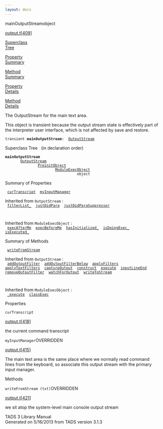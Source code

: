 ```yaml
---
layout: docs
---
```

<span class="title">mainOutputStream</span><span class="type">object</span>

[output.t](../file/output.t.html)\[[409](../source/output.t.html#409)\]

[Superclass  
Tree](#_SuperClassTree_)

[Property  
Summary](#_PropSummary_)

[Method  
Summary](#_MethodSummary_)

[Property  
Details](#_Properties_)

[Method  
Details](#_Methods_)

<div class="fdesc">

The OutputStream for the main text area.

This object is transient because the output stream state is effectively
part of the interpreter user interface, which is not affected by save
and restore.

`transient `**`mainOutputStream`**` :   `[`OutputStream`](../object/OutputStream.html)

</div>

<span id="_SuperClassTree_"></span>

<div class="mjhd">

<span class="hdln">Superclass Tree</span>   (in declaration order)

</div>

**`mainOutputStream`**  
`         `[`OutputStream`](../object/OutputStream.html)  
`                 `[`PreinitObject`](../object/PreinitObject.html)  
`                         `[`ModuleExecObject`](../object/ModuleExecObject.html)  
`                                 object`  
<span id="_PropSummary_"></span>

<div class="mjhd">

<span class="hdln">Summary of Properties</span>  

</div>

` `[`curTranscript`](#curTranscript)`  `[`myInputManager`](#myInputManager)`  `

Inherited from `OutputStream` :  
` `[`filterList_`](../object/OutputStream.html#filterList_)`  `[`justDidPara`](../object/OutputStream.html#justDidPara)`  `[`justDidParaSuppressor`](../object/OutputStream.html#justDidParaSuppressor)`  `

` `

Inherited from `ModuleExecObject` :  
` `[`execAfterMe`](../object/ModuleExecObject.html#execAfterMe)`  `[`execBeforeMe`](../object/ModuleExecObject.html#execBeforeMe)`  `[`hasInitialized_`](../object/ModuleExecObject.html#hasInitialized_)`  `[`isDoingExec_`](../object/ModuleExecObject.html#isDoingExec_)`  `[`isExecuted_`](../object/ModuleExecObject.html#isExecuted_)`  `

<span id="_MethodSummary_"></span>

<div class="mjhd">

<span class="hdln">Summary of Methods</span>  

</div>

` `[`writeFromStream`](#writeFromStream)`  `

Inherited from `OutputStream` :  
` `[`addOutputFilter`](../object/OutputStream.html#addOutputFilter)`  `[`addOutputFilterBelow`](../object/OutputStream.html#addOutputFilterBelow)`  `[`applyFilters`](../object/OutputStream.html#applyFilters)`  `[`applyTextFilters`](../object/OutputStream.html#applyTextFilters)`  `[`captureOutput`](../object/OutputStream.html#captureOutput)`  `[`construct`](../object/OutputStream.html#construct)`  `[`execute`](../object/OutputStream.html#execute)`  `[`inputLineEnd`](../object/OutputStream.html#inputLineEnd)`  `[`removeOutputFilter`](../object/OutputStream.html#removeOutputFilter)`  `[`watchForOutput`](../object/OutputStream.html#watchForOutput)`  `[`writeToStream`](../object/OutputStream.html#writeToStream)`  `

` `

Inherited from `ModuleExecObject` :  
` `[`_execute`](../object/ModuleExecObject.html#_execute)`  `[`classExec`](../object/ModuleExecObject.html#classExec)`  `

<span id="_Properties_"></span>

<div class="mjhd">

<span class="hdln">Properties</span>  

</div>

<span id="curTranscript"></span>

`curTranscript`

[output.t](../file/output.t.html)\[[418](../source/output.t.html#418)\]

<div class="desc">

the current command transcript

</div>

<span id="myInputManager"></span>

`myInputManager`<span class="rem">OVERRIDDEN</span>

[output.t](../file/output.t.html)\[[415](../source/output.t.html#415)\]

<div class="desc">

The main text area is the same place where we normally read command
lines from the keyboard, so associate this output stream with the
primary input manager.

</div>

<span id="_Methods_"></span>

<div class="mjhd">

<span class="hdln">Methods</span>  

</div>

<span id="writeFromStream"></span>

`writeFromStream (txt)`<span class="rem">OVERRIDDEN</span>

[output.t](../file/output.t.html)\[[421](../source/output.t.html#421)\]

<div class="desc">

we sit atop the system-level main console output stream

</div>

<div class="ftr">

TADS 3 Library Manual  
Generated on 5/16/2013 from TADS version 3.1.3

</div>
